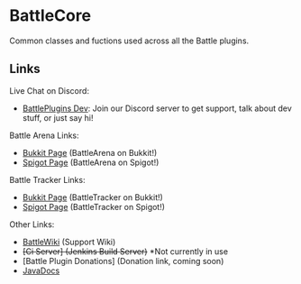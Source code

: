 BattleCore
==========

Common classes and fuctions used across all the Battle plugins.


Links
------------
Live Chat on Discord:
* [BattlePlugins Dev](https://discord.gg/tMVPVJf): Join our Discord server to get support, talk about dev stuff, or just say hi!


Battle Arena Links:
* [Bukkit Page](http://dev.bukkit.org/bukkit-plugins/battlearena2/) (BattleArena on Bukkit!)
* [Spigot Page](http://spigotmc.org/resources/battle-arena.2164/) (BattleArena on Spigot!)

Battle Tracker Links:
* [Bukkit Page](http://dev.bukkit.org/bukkit-plugins/battletracker2/) (BattleTracker on Bukkit!)
* [Spigot Page](http://spigotmc.org/resources/battletracker.2165/) (BattleTracker on Spigot!)

Other Links:
* [BattleWiki](http://wiki.battleplugins.org) (Support Wiki)
* ~~[Ci Server] (Jenkins Build Server)~~ *Not currently in use
* [Battle Plugin Donations] (Donation link, coming soon)
* [JavaDocs](http://rainbowcraft.sytes.net/javadocs/battlearena/apidocs/)

